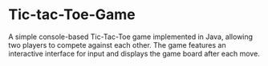 # Tic-tac-Toe-Game
A simple console-based Tic-Tac-Toe game implemented in Java, allowing two players to compete against each other. The game features an interactive interface for input and displays the game board after each move.
